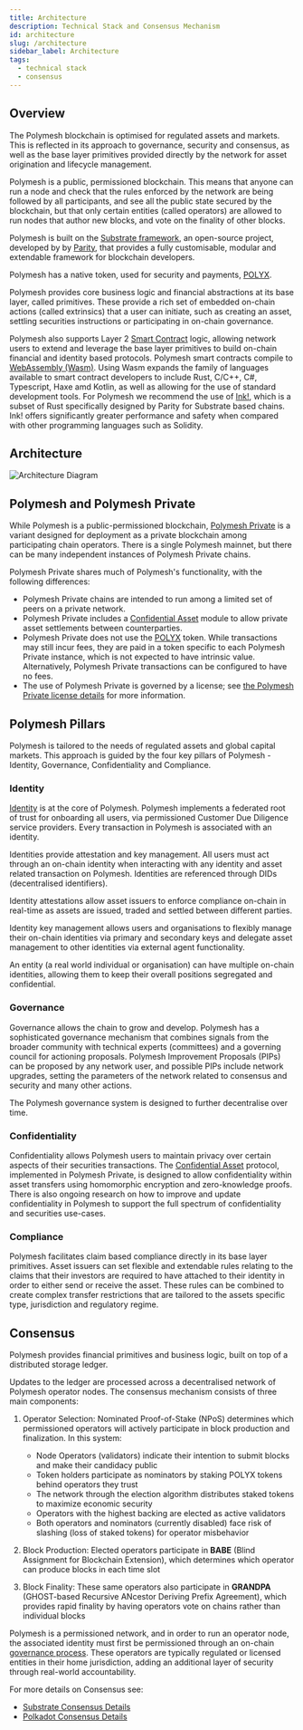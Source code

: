 ```yaml
---
title: Architecture
description: Technical Stack and Consensus Mechanism
id: architecture
slug: /architecture
sidebar_label: Architecture
tags:
  - technical stack
  - consensus
---
```


## Overview

The Polymesh blockchain is optimised for regulated assets and markets. This is reflected in its approach to governance, security and consensus, as well as the base layer primitives provided directly by the network for asset origination and lifecycle management.

Polymesh is a public, permissioned blockchain. This means that anyone can run a node and check that the rules enforced by the network are being followed by all participants, and see all the public state secured by the blockchain, but that only certain entities (called operators) are allowed to run nodes that author new blocks, and vote on the finality of other blocks.

Polymesh is built on the [Substrate framework](https://substrate.io/), an open-source project, developed by by [Parity](https://www.parity.io/), that provides a fully customisable, modular and extendable framework for blockchain developers.

Polymesh has a native token, used for security and payments, [POLYX](/polyx/).

Polymesh provides core business logic and financial abstractions at its base layer, called primitives. These provide a rich set of embedded on-chain actions (called extrinsics) that a user can initiate, such as creating an asset, settling securities instructions or participating in on-chain governance.

Polymesh also supports Layer 2 [Smart Contract](../development/smart-contracts/) logic, allowing network users to extend and leverage the base layer primitives to build on-chain financial and identity based protocols. Polymesh smart contracts compile to [WebAssembly (Wasm)](https://webassembly.org/). Using Wasm expands the family of languages available to smart contract developers to include Rust, C/C++, C#, Typescript, Haxe amd Kotlin, as well as allowing for the use of standard development tools. For Polymesh we recommend the use of [Ink!](https://ink.substrate.io/), which is a subset of Rust specifically designed by Parity for Substrate based chains. Ink! offers significantly greater performance and safety when compared with other programming languages such as Solidity.

## Architecture

![Architecture Diagram](./images/architecture/Polymesh_Architecture.png)

## Polymesh and Polymesh Private

While Polymesh is a public-permissioned blockchain, [Polymesh Private](/polymesh-private/) is a variant designed for deployment as a private blockchain among participating chain operators. There is a single Polymesh mainnet, but there can be many independent instances of Polymesh Private chains.

Polymesh Private shares much of Polymesh's functionality, with the following differences:

- Polymesh Private chains are intended to run among a limited set of peers on a private network.
- Polymesh Private includes a [Confidential Asset](/confidential-assets/overview/) module to allow private asset settlements between counterparties.
- Polymesh Private does not use the [POLYX](/polyx/) token. While transactions may still incur fees, they are paid in a token specific to each Polymesh Private instance, which is not expected to have intrinsic value. Alternatively, Polymesh Private transactions can be configured to have no fees.
- The use of Polymesh Private is governed by a license; see [the Polymesh Private license details](https://github.com/PolymeshAssociation/polymesh-private?tab=readme-ov-file#license) for more information.

## Polymesh Pillars

Polymesh is tailored to the needs of regulated assets and global capital markets. This approach is guided by the four key pillars of Polymesh - Identity, Governance, Confidentiality and Compliance.

### Identity

[Identity](/identity/) is at the core of Polymesh. Polymesh implements a federated root of trust for onboarding all users, via permissioned Customer Due Diligence service providers. Every transaction in Polymesh is associated with an identity.

Identities provide attestation and key management. All users must act through an on-chain identity when interacting with any identity and asset related transaction on Polymesh. Identities are referenced through DIDs (decentralised identifiers).

Identity attestations allow asset issuers to enforce compliance on-chain in real-time as assets are issued, traded and settled between different parties.

Identity key management allows users and organisations to flexibly manage their on-chain identities via primary and secondary keys and delegate asset management to other identities via external agent functionality.

An entity (a real world individual or organisation) can have multiple on-chain identities, allowing them to keep their overall positions segregated and confidential.

### Governance

Governance allows the chain to grow and develop. Polymesh has a sophisticated governance mechanism that combines signals from the broader community with technical experts (committees) and a governing council for actioning proposals. Polymesh Improvement Proposals (PIPs) can be proposed by any network user, and possible PIPs include network upgrades, setting the parameters of the network related to consensus and security and many other actions.

The Polymesh governance system is designed to further decentralise over time.

### Confidentiality

Confidentiality allows Polymesh users to maintain privacy over certain aspects of their securities transactions. The [Confidential Asset](/confidential-assets/overview/) protocol, implemented in Polymesh Private, is designed to allow confidentiality within asset transfers using homomorphic encryption and zero-knowledge proofs. There is also ongoing research on how to improve and update confidentiality in Polymesh to support the full spectrum of confidentiality and securities use-cases.

### Compliance

Polymesh facilitates claim based compliance directly in its base layer primitives. Asset issuers can set flexible and extendable rules relating to the claims that their investors are required to have attached to their identity in order to either send or receive the asset. These rules can be combined to create complex transfer restrictions that are tailored to the assets specific type, jurisdiction and regulatory regime.

## Consensus

Polymesh provides financial primitives and business logic, built on top of a distributed storage ledger.

Updates to the ledger are processed across a decentralised network of Polymesh operator nodes. The consensus mechanism consists of three main components:

1. Operator Selection: Nominated Proof-of-Stake (NPoS) determines which permissioned operators will actively participate in block production and finalization. In this system:

   - Node Operators (validators) indicate their intention to submit blocks and make their candidacy public
   - Token holders participate as nominators by staking POLYX tokens behind operators they trust
   - The network through the election algorithm distributes staked tokens to maximize economic security
   - Operators with the highest backing are elected as active validators
   - Both operators and nominators (currently disabled) face risk of slashing (loss of staked tokens) for operator misbehavior

2. Block Production: Elected operators participate in **BABE** (Blind Assignment for Blockchain Extension), which determines which operator can produce blocks in each time slot

3. Block Finality: These same operators also participate in **GRANDPA** (GHOST-based Recursive ANcestor Deriving Prefix Agreement), which provides rapid finality by having operators vote on chains rather than individual blocks

Polymesh is a permissioned network, and in order to run an operator node, the associated identity must first be permissioned through an on-chain [governance process](/governance/). These operators are typically regulated or licensed entities in their home jurisdiction, adding an additional layer of security through real-world accountability.

For more details on Consensus see:

- [Substrate Consensus Details](https://docs.substrate.io/learn/consensus/)
- [Polkadot Consensus Details](https://wiki.polkadot.network/docs/learn-consensus)
